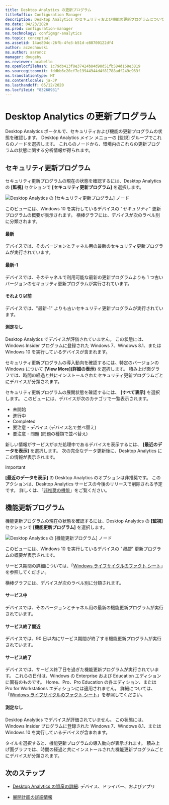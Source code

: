 ```yaml
---
title: Desktop Analytics の更新プログラム
titleSuffix: Configuration Manager
description: Desktop Analytics のセキュリティおよび機能の更新プログラムについて説明します。
ms.date: 04/23/2020
ms.prod: configuration-manager
ms.technology: configmgr-analytics
ms.topic: conceptual
ms.assetid: 14ae894c-26fb-4fe3-b51d-e80700122df4
author: aczechowski
ms.author: aaroncz
manager: dougeby
ms.reviewer: acabello
ms.openlocfilehash: 1c79db413f8e37424b84d98d51fb584d168e3819
ms.sourcegitcommit: fddbb6c20cf7e19944944d4f81788adf249c963f
ms.translationtype: HT
ms.contentlocale: ja-JP
ms.lasthandoff: 05/12/2020
ms.locfileid: "83268931"
---
```

# <a name="updates-in-desktop-analytics"></a>Desktop Analytics の更新プログラム

Desktop Analytics ポータルで、セキュリティおよび機能の更新プログラムの状態を確認します。 Desktop Analytics メイン メニューの [監視] グループでこれらのノードを選択します。 これらのノードから、環境内のこれらの更新プログラムの状態に関する分析情報が得られます。


## <a name="security-updates"></a>セキュリティ更新プログラム

セキュリティ更新プログラムの現在の状態を確認するには、Desktop Analytics の **[監視]** セクションで **[セキュリティ更新プログラム]** を選択します。

![Desktop Analytics の [セキュリティ更新プログラム] ノード](media/security-updates.png)

このビューには、Windows 10 を実行しているデバイスの "*セキュリティ*" 更新プログラムの概要が表示されます。 横棒グラフには、デバイスが次のラベル別に分類されます。

#### <a name="latest"></a>最新

デバイスでは、そのバージョンとチャネル用の最新のセキュリティ更新プログラムが実行されています。

#### <a name="latest-1"></a>最新-1

デバイスでは、そのチャネルで利用可能な最新の更新プログラムよりも 1 つ古いバージョンのセキュリティ更新プログラムが実行されています。

#### <a name="older"></a>それより以前

デバイスでは、"最新-1" よりも古いセキュリティ更新プログラムが実行されています。

#### <a name="not-measured"></a>測定なし

Desktop Analytics でデバイスが評価されていません。 この状態には、Windows Insider プログラムに登録された Windows 7、Windows 8.1、または Windows 10 を実行しているデバイスが含まれます。  

セキュリティ更新プログラムの導入動向を確認するには、特定のバージョンの Windows について **[View More]\(詳細の表示\)** を選択します。 積み上げ面グラフでは、時間の経過と共にインストールされたセキュリティ更新プログラムごとにデバイスが分類されます。

セキュリティ更新プログラムの展開状態を確認するには、 **[すべて表示]** を選択します。 このビューには、デバイスが次のカテゴリで一覧表示されます。

- 未開始
- 進行中
- Completed
- 要注意 - デバイス (デバイス名で並べ替え)
- 要注意 - 問題 (問題の種類で並べ替え)

新しい情報がサービスがまだ処理中であるデバイスを表示するには、 **[最近のデータを表示]** を選択します。 次の完全なデータ更新後に、Desktop Analytics にこの情報が表示されます。

  > [!IMPORTANT]
  > **[最近のデータを表示]** の Desktop Analytics のオプションは非推奨です。 このアクションは、Desktop Analytics サービスの今後のリリースで削除される予定です。 詳しくは、「[非推奨の機能](../core/plan-design/changes/deprecated/removed-and-deprecated-cmfeatures.md)」をご覧ください。<!--7080949-->  

## <a name="feature-updates"></a>機能更新プログラム

機能更新プログラムの現在の状態を確認するには、Desktop Analytics の **[監視]** セクションで **[機能更新プログラム]** を選択します。

![Desktop Analytics の [機能更新プログラム] ノード](media/feature-updates.png)

このビューには、Windows 10 を実行しているデバイスの "*機能*" 更新プログラムの概要が表示されます。

サービス期間の詳細については、「[Windows ライフサイクルのファクト シート](https://support.microsoft.com/help/13853/windows-lifecycle-fact-sheet)」を参照してください。  

横棒グラフには、デバイスが次のラベル別に分類されます。

#### <a name="in-service"></a>サービス中

デバイスでは、そのバージョンとチャネル用の最新の機能更新プログラムが実行されています。  

#### <a name="near-end-of-service"></a>サービス終了間近

デバイスでは、90 日以内にサービス期間が終了する機能更新プログラムが実行されています。

#### <a name="end-of-service"></a>サービス終了

デバイスでは、サービス終了日を過ぎた機能更新プログラムが実行されています。 これらの日付は、Windows の Enterprise および Education エディションに固有のものです。 Home、Pro、Pro Education の各エディション、または Pro for Workstations エディションには適用されません。 詳細については、「[Windows ライフサイクルのファクト シート](https://support.microsoft.com/help/13853/windows-lifecycle-fact-sheet)」を参照してください。

#### <a name="not-measured"></a>測定なし

Desktop Analytics でデバイスが評価されていません。 この状態には、Windows Insider プログラムに登録された Windows 7、Windows 8.1、または Windows 10 を実行しているデバイスが含まれます。

タイルを選択すると、機能更新プログラムの導入動向が表示されます。 積み上げ面グラフでは、時間の経過と共にインストールされた機能更新プログラムごとにデバイスが分類されます。

## <a name="next-steps"></a>次のステップ

- [Desktop Analytics の資産の詳細](about-assets.md): デバイス、ドライバー、およびアプリ  

- [展開計画の詳細情報](about-deployment-plans.md)  
